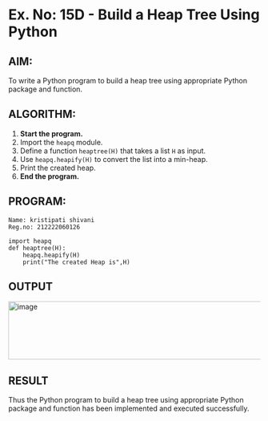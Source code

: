 # Ex. No: 15D - Build a Heap Tree Using Python

## AIM:
To write a Python program to build a heap tree using appropriate Python package and function.

## ALGORITHM:

1. **Start the program.**
2. Import the `heapq` module.
3. Define a function `heaptree(H)` that takes a list `H` as input.
4. Use `heapq.heapify(H)` to convert the list into a min-heap.
5. Print the created heap.
6. **End the program.**


## PROGRAM:

```
Name: kristipati shivani
Reg.no: 212222060126

import heapq
def heaptree(H):
    heapq.heapify(H)
    print("The created Heap is",H)
```

## OUTPUT
<img width="897" height="116" alt="image" src="https://github.com/user-attachments/assets/8643fc1f-a7a0-4468-a9c9-5ab6f9432432" />

## RESULT
Thus the Python program to build a heap tree using appropriate Python package and function has been implemented and executed successfully.
